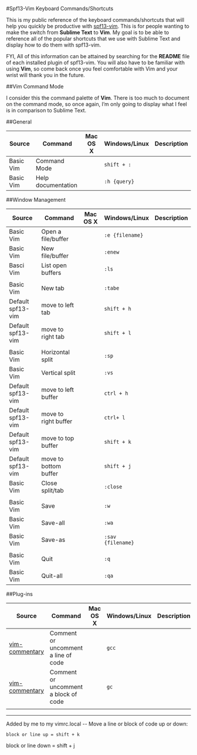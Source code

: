 #Spf13-Vim Keyboard Commands/Shortcuts

This is my public reference of the keyboard commands/shortcuts that will help you quickly be productive with [spf13-vim](https://github.com/spf13/spf13-vim).
This is for people wanting to make the switch from **Sublime Text** to **Vim**. My goal is to be able to reference all of the popular 
shortcuts that we use with Sublime Text and display how to do them with spf13-vim.

FYI, All of this information can be attained by searching for the **README** file of each installed plugin of spf13-vim. You will
also have to be familiar with using **Vim**, so come back once you feel comfortable with Vim and your wrist will thank you in the future.

##Vim Command Mode

I consider this the command palette of **Vim**. There is too much to document on the command mode, so once again, I’m only going to display what I feel is in comparison to 
Sublime Text.

##General 

| Source          | Command            | Mac OS X | Windows/Linux     | Description |
| ---------       | --------           | -------  | -----             |----------   |
| Basic Vim       | Command Mode       |          | `shift + :`       |             |
| Basic Vim       | Help documentation |          | `:h {query}`      |             |


##Window Management

| Source          | Command            | Mac OS X | Windows/Linux     | Description |
| ---------       | --------           | -------  | -----             |----------   |
| Basic Vim       | Open a file/buffer |          | `:e {filename}`   |             |
| Basic Vim       | New file/buffer    |          | `:enew`           |             |
| Basci Vim       | List open buffers  |          |  `:ls`            |             |
|                 |                    |          |                   |             |
| Basic Vim       | New tab            |          | `:tabe`           |             |
| Default spf13-vim | move to left tab |          |  `shift + h`      |             |
| Default spf13-vim | move to right tab |         |  `shift + l`      |             |
|                 |                    |          |                   |             |
| Basic Vim       | Horizontal split   |          | `:sp`             |             |
| Basic Vim       | Vertical split     |          | `:vs`             |             |
| Default spf13-vim | move to left buffer |       |  `ctrl + h`       |             |
| Default spf13-vim | move to right buffer |      |  `ctrl+ l`        |             |
| Default spf13-vim | move to top buffer |        |  `shift + k`      |             |
| Default spf13-vim | move to bottom buffer |     |  `shift + j`      |             |
| Basic Vim       | Close split/tab    |          | `:close`          |             |
|                 |                    |          |                   |             |
| Basic Vim       | Save               |          | `:w`              |             |
| Basic Vim       | Save-all           |          | `:wa`             |             |
| Basic Vim       | Save-as            |          | `:sav {filename}` |             |
|                 |                    |          |                   |             |
| Basic Vim       | Quit               |          | `:q`              |             |
| Basic Vim       | Quit-all           |          | `:qa`             |             |


##Plug-ins

| Source                                                    | Command                              | Mac OS X | Windows/Linux     | Description |
| ---------                                                 | --------                             | -------  | -----             |----------   |
| [vim-commentary](https://github.com/tpope/vim-commentary) | Comment or uncomment a line of code  |          | `gcc`             |             |
| [vim-commentary](https://github.com/tpope/vim-commentary) | Comment or uncomment a block of code |          | `gc`              |             |
|                                                           |                                      |          |                   |             |



-------------------------------------------------------------------------
Added by me to my vimrc.local -- Move a line or block of code up or down:

````
block or line up = shift + k

````
block or line down = shift + j




